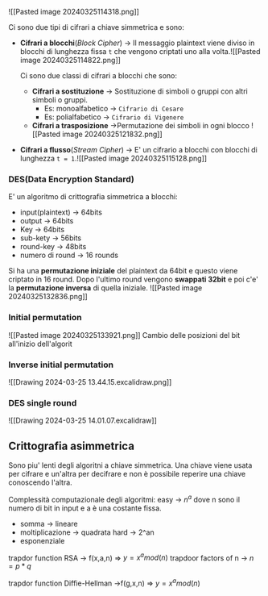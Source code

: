 ![[Pasted image 20240325114318.png]]

Ci sono due tipi di cifrari a chiave simmetrica e sono:
- **Cifrari a blocchi**(*Block Cipher*) -> Il messaggio plaintext viene diviso in blocchi di lunghezza fissa `t` che vengono criptati uno alla volta.![[Pasted image 20240325114822.png]]

  Ci sono due classi di cifrari a blocchi che sono:
  - **Cifrari a sostituzione** -> Sostituzione di simboli o gruppi con altri simboli o gruppi.
	  - Es: monoalfabetico -> `Cifrario di Cesare`
	  - Es: polialfabetico -> `Cifrario di Vigenere`
  - **Cifrari a trasposizione** ->Permutazione dei simboli in ogni blocco
  ![[Pasted image 20240325121832.png]]
  
  
- **Cifrari a flusso**(*Stream Cipher*) -> E' un cifrario a blocchi con blocchi di lunghezza `t = 1`.![[Pasted image 20240325115128.png]]

### DES(Data Encryption Standard)
E' un algoritmo di crittografia simmetrica a blocchi:
- input(plaintext) -> 64bits
- output -> 64bits
- Key -> 64bits
- sub-kety -> 56bits
- round-key -> 48bits
- numero di round -> 16 rounds

Si ha una **permutazione iniziale** del plaintext da 64bit e questo viene criptato in 16 round.
Dopo l'ultimo round vengono **swappati 32bit** e poi c'e' la **permutazione inversa** di quella iniziale.
![[Pasted image 20240325132836.png]]
### Initial permutation
![[Pasted image 20240325133921.png]]
Cambio delle posizioni del bit all'inizio dell'algorit
### Inverse initial permutation
![[Drawing 2024-03-25 13.44.15.excalidraw.png]]
### DES single round
![[Drawing 2024-03-25 14.01.07.excalidraw]]


## Crittografia asimmetrica
Sono piu' lenti degli algoritni a chiave simmetrica.
Una chiave viene usata per cifrare e un'altra per decifrare e non è possibile reperire una chiave conoscendo l'altra.

Complessità computazionale degli algoritmi:
easy -> $n^a$ dove n sono il numero di bit in input e a è una costante fissa.
- somma -> lineare
- moltiplicazione -> quadrata
hard -> 2^an 
- esponenziale

trapdor function RSA -> f(x,a,n) => $y=x^a mod (n)$
trapdoor factors of n -> $n = p*q$

trapdor function Diffie-Hellman ->f(g,x,n) => $y=x^a mod (n)$





